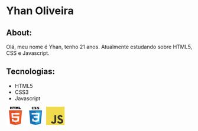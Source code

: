 <h1> Yhan Oliveira </h1>
<h2> About: </h2>
<p> Olá, meu nome é Yhan, tenho 21 anos. Atualmente estudando sobre HTML5, CSS e Javascript.
<h2> Tecnologias: </h2>
<ul>
  <li> HTML5</li>
  <li> CSS3</li>
  <li> Javascript</li>
</ul>
  <code><img height="50" src="https://raw.githubusercontent.com/github/explore/80688e429a7d4ef2fca1e82350fe8e3517d3494d/topics/html/html.png" alt="HTML5"/></code>
  <code><img height="50" src="https://raw.githubusercontent.com/github/explore/80688e429a7d4ef2fca1e82350fe8e3517d3494d/topics/css/css.png" alt="CSS"/></code>
  <code><img height="50" src="https://raw.githubusercontent.com/github/explore/80688e429a7d4ef2fca1e82350fe8e3517d3494d/topics/javascript/javascript.png" alt="Javascript"/></code>

